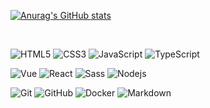 [![Anurag's GitHub stats](https://github-readme-stats.vercel.app/api?username=b-yp&show_icons=true&theme=radical)](https://github.com/anuraghazra/github-readme-stats)

<br>

![HTML5](https://img.shields.io/badge/-HTML5-%23E44D27?style=for-the-badge&logo=html5&logoColor=ffffff) 
![CSS3](https://img.shields.io/badge/-CSS3-%231572B6?style=for-the-badge&logo=css3)
![JavaScript](https://img.shields.io/badge/-JavaScript-%23F7DF1C?style=for-the-badge&logo=javascript&logoColor=000&labelColor=%23F7DF1C&color=%23FFCE5A)
![TypeScript](https://img.shields.io/badge/-TypeScript-%233178C6?style=for-the-badge&logo=typescript&logoColor=ffffff&labelColor=%234A86CF&color=%233178C6)
<br>

![Vue](https://img.shields.io/badge/-Vue-4fc08d?style=for-the-badge&logo=vue.js&logoColor=ffffff)
![React](https://img.shields.io/badge/-React-61DAFB?style=for-the-badge&logo=react&logoColor=000)
![Sass](https://img.shields.io/badge/-Sass-%23CC6699?style=for-the-badge&logo=sass&logoColor=ffffff)
![Nodejs](https://img.shields.io/badge/-Nodejs-339933?style=for-the-badge&logo=Node.js&logoColor=ffffff)
<br>

![Git](https://img.shields.io/badge/-Git-%23F05032?style=for-the-badge&logo=git&logoColor=%23ffffff)
![GitHub](https://img.shields.io/badge/-GitHub-181717?style=for-the-badge&logo=github)
![Docker](http://img.shields.io/badge/-docker-2496ED?style=for-the-badge&logo=docker&logoColor=ffffff)
![Markdown](https://img.shields.io/badge/Markdown-000000?style=for-the-badge&logo=markdown&logoColor=white)
<br>
